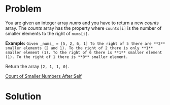 
# Problem

You are given an integer array _nums_ and you have to return a new _counts_
array. The _counts_ array has the property where `counts[i]` is the number of
smaller elements to the right of `nums[i]`.

**Example:**
    ```
    Given _nums_ = [5, 2, 6, 1]
    To the right of 5 there are **2** smaller elements (2 and 1).
    To the right of 2 there is only **1** smaller element (1).
    To the right of 6 there is **1** smaller element (1).
    To the right of 1 there is **0** smaller element.
    ```

Return the array `[2, 1, 1, 0]`.



[Count of Smaller Numbers After Self](https://leetcode.com/problems/count-of-smaller-numbers-after-self)

# Solution



